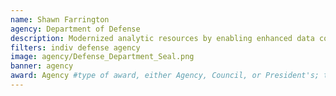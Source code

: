 ```yaml
---
name: Shawn Farrington
agency: Department of Defense
description: Modernized analytic resources by enabling enhanced data collection and developing cross-departmental collaboration tools, resulting in more efficient use of data across DoD and cost savings of $220,000 per year.  
filters: indiv defense agency
image: agency/Defense_Department_Seal.png
banner: agency
award: Agency #type of award, either Agency, Council, or President's; this is case sensitive so make sure to match the options listed exactly. This section generates the format of the card
---
```

